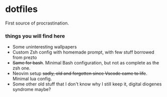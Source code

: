 # dotfiles

First source of procrastination.

### things you will find here

* Some uninteresting wallpapers
* Custom Zsh config with homemade prompt, with few stuff borrowed from prezto
* ~~Same for bash~~. Minimal Bash configuration, but not as complete as the zsh one.
* Neovim setup ~~sadly, old and forgotten since Vscode came to life~~. Minimal lua config.
* Some other old stuff that I don't know why I still keep it, digital diogenes syndrome maybe?

